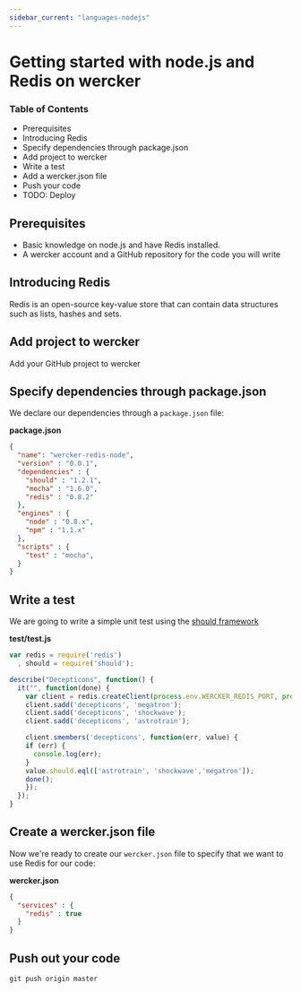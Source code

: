 ```yaml
---
sidebar_current: "languages-nodejs"
---
```


# Getting started with node.js and Redis on wercker

### Table of Contents
* Prerequisites
* Introducing Redis
* Specify dependencies through package.json
* Add project to wercker
* Write a test
* Add a wercker.json file
* Push your code
* TODO: Deploy

## Prerequisites
* Basic knowledge on node.js and have Redis installed.
* A wercker account and a GitHub repository for the code you will write

## Introducing Redis
Redis is an open-source key-value store that can contain data structures such as lists, hashes and sets.

## Add project to wercker
Add your GitHub project to wercker

## Specify dependencies through package.json

We declare our dependencies through a `package.json` file:

**package.json**

``` json
{
  "name": "wercker-redis-node",
  "version" : "0.0.1",
  "dependencies" : {
    "should" : "1.2.1",
    "mocha" : "1.6.0",
    "redis" : "0.8.2"
  },
  "engines" : {
    "node" : "0.8.x",
    "npm" : "1.1.x"
  },
  "scripts" : {
    "test" : "mocha",
  }
}
```

## Write a test

We are going to write a simple unit test using the [should framework](https://github.com/visionmedia/should.js)


**test/test.js**

``` javascript
var redis = require('redis')
  , should = require('should');

describe("Decepticons", function() {
  it("", function(done) {
    var client = redis.createClient(process.env.WERCKER_REDIS_PORT, process.env.WERCKER_REDIS_HOST);
    client.sadd('decepticons', 'megatron');
    client.sadd('decepticons', 'shockwave');
    client.sadd('decepticons', 'astrotrain');

    client.smembers('decepticons', function(err, value) {
    if (err) {
      console.log(err);
    }
    value.should.eql(['astrotrain', 'shockwave','megatron']);
    done();
    });
  });
}
```

## Create a wercker.json file

Now we're ready to create our `wercker.json` file to specify that we want to use Redis for our code:

**wercker.json**

``` json
{
  "services" : {
    "redis" : true
  }
}
```

## Push out your code


    git push origin master
